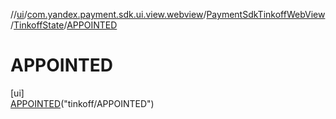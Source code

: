 //[ui](../../../../../index.md)/[com.yandex.payment.sdk.ui.view.webview](../../../index.md)/[PaymentSdkTinkoffWebView](../../index.md)/[TinkoffState](../index.md)/[APPOINTED](index.md)

# APPOINTED

[ui]\
[APPOINTED](index.md)("tinkoff/APPOINTED")
